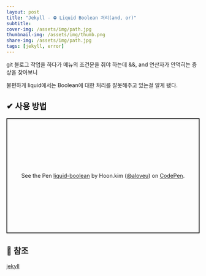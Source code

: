 ```yaml
---
layout: post
title: "Jekyll - ⛔ Liquid Boolean 처리(and, or)"
subtitle:
cover-img: /assets/img/path.jpg
thumbnail-img: /assets/img/thumb.png
share-img: /assets/img/path.jpg
tags: [jekyll, error]
---
```

git 블로그 작업을 하다가 메뉴의 조건문을 줘야 하는데 &&, and 연산자가 안먹히는 증상을 찾아보니
<!--more-->
불편하게 liquid에서는 Boolean에 대한 처리를 잘못해주고 있는걸 알게 됐다.

## ✔ 사용 방법
<p class="codepen" data-height="300" data-theme-id="dark" data-default-tab="html" data-slug-hash="zYdOwGp" data-user="aloveu" style="height: 300px; box-sizing: border-box; display: flex; align-items: center; justify-content: center; border: 2px solid; margin: 1em 0; padding: 1em;">
  <span>See the Pen <a href="https://codepen.io/aloveu/pen/zYdOwGp">
  liquid-boolean</a> by Hoon.kim (<a href="https://codepen.io/aloveu">@aloveu</a>)
  on <a href="https://codepen.io">CodePen</a>.</span>
</p>
<script async src="https://cpwebassets.codepen.io/assets/embed/ei.js"></script>

## 📌 참조
<a href="https://idratherbewriting.com/documentation-theme-jekyll/mydoc_conditional_logic.html" target="_blank" class="link">jekyll</a>